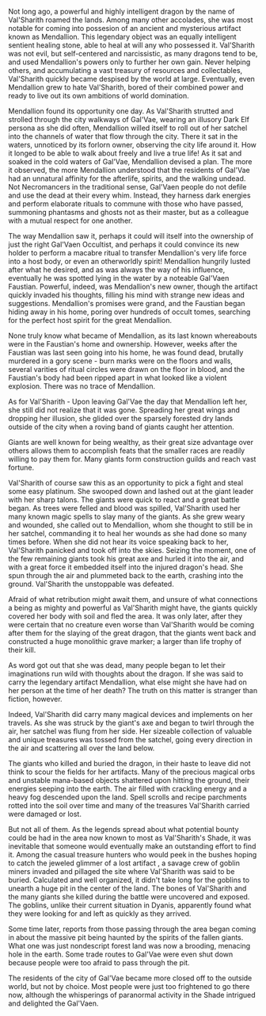 <!-- TITLE: Val'Sharith's Shade -->


Not long ago, a powerful and highly intelligent dragon by the name of Val'Sharith roamed the lands. Among many other accolades, she was most notable for coming into possesion of an ancient and mysterious artifact known as Mendallion. This legendary object was an equally intelligent sentient healing stone, able to heal at will any who possessed it. Val'Sharith was not evil, but self-centered and narcissistic, as many dragons tend to be, and used Mendallion's powers only to further her own gain. Never helping others, and accumulating a vast treasury of resources and collectables, Val'Sharith quickly became despised by the world at large. Eventually, even Mendallion grew to hate Val'Sharith, bored of their combined power and ready to live out its own ambitions of world domination.

Mendallion found its opportunity one day. As Val'Sharith strutted and strolled through the city walkways of Gal'Vae, wearing an illusory Dark Elf persona as she did often, Mendallion willed itself to roll out of her satchel into the channels of water that flow through the city. There it sat in the waters, unnoticed by its forlorn owner, observing the city life around it. How it longed to be able to walk about freely and live a true life! As it sat and soaked in the cold waters of Gal'Vae, Mendallion devised a plan. The more it observed, the more Mendallion understood that the residents of Gal'Vae had an unnatural affinity for the afterlife, spirits, and the walking undead. Not Necromancers in the traditional sense, Gal'Vaen people do not defile and use the dead at their every whim. Instead, they harness dark energies and perform elaborate rituals to commune with those who have passed, summoning phantasms and ghosts not as their master, but as a colleague with a mutual respect for one another.

The way Mendallion saw it, perhaps it could will itself into the ownership of just the right Gal'Vaen Occultist, and perhaps it could convince its new holder to perform a macabre ritual to transfer Mendallion's very life force into a host body, or even an otherworldly spirit! Mendallion hungrily lusted after what he desired, and as was always the way of his influence, eventually he was spotted lying in the water by a noteable Gal'Vaen Faustian. Powerful, indeed, was Mendallion's new owner, though the artifact quickly invaded his thoughts, filling his mind with strange new ideas and suggestions. Mendallion's promises were grand, and the Faustian began hiding away in his home, poring over hundreds of occult tomes, searching for the perfect host spirit for the great Mendallion.

None truly know what became of Mendallion, as its last known whereabouts were in the Faustian's home and ownership. However, weeks after the Faustian was last seen going into his home, he was found dead, brutally murdered in a gory scene - burn marks were on the floors and walls, several varities of ritual circles were drawn on the floor in blood, and the Faustian's body had been ripped apart in what looked like a violent explosion. There was no trace of Mendallion.


As for Val'Sharith - Upon leaving Gal'Vae the day that Mendallion left her, she still did not realize that it was gone. Spreading her great wings and dropping her illusion, she glided over the sparsely forested dry lands outside of the city when a roving band of giants caught her attention. 

Giants are well known for being wealthy, as their great size advantage over others allows them to accomplish feats that the smaller races are readily willing to pay them for. Many giants form construction guilds and reach vast fortune. 

Val'Sharith of course saw this as an opportunity to pick a fight and steal some easy platinum. She swooped down and lashed out at the giant leader with her sharp talons. The giants were quick to react and a great battle began. As trees were felled and blood was spilled, Val'Sharith used her many known magic spells to slay many of the giants. As she grew weary and wounded, she called out to Mendallion, whom she thought to still be in her satchel, commanding it to heal her wounds as she had done so many times before. When she did not hear its voice speaking back to her, Val'Sharith panicked and took off into the skies. Seizing the moment, one of the few remaining giants took his great axe and hurled it into the air, and with a great force it embedded itself into the injured dragon's head. She spun through the air and plummeted back to the earth, crashing into the ground. Val'Sharith the unstoppable was defeated.

Afraid of what retribution might await them, and unsure of what connections a being as mighty and powerful as Val'Sharith might have, the giants quickly covered her body with soil and fled the area. It was only later, after they were certain that no creature even worse than Val'Sharith would be coming after them for the slaying of the great dragon, that the giants went back and constructed a huge monolithic grave marker; a larger than life trophy of their kill.

As word got out that she was dead, many people began to let their imaginations run wild with thoughts about the dragon. If she was said to carry the legendary artifact Mendallion, what else might she have had on her person at the time of her death? The truth on this matter is stranger than fiction, however. 

Indeed, Val'Sharith did carry many magical devices and implements on her travels. As she was struck by the giant's axe and began to twirl through the air, her satchel was flung from her side. Her sizeable collection of valuable and unique treasures was tossed from the satchel, going every direction in the air and scattering all over the land below.

The giants who killed and buried the dragon, in their haste to leave did not think to scour the fields for her artifacts. Many of the precious magical orbs and unstable mana-based objects shattered upon hitting the ground, their energies seeping into the earth. The air filled with crackling energy and a heavy fog descended upon the land. Spell scrolls and recipe parchments rotted into the soil over time and many of the treasures Val'Sharith carried were damaged or lost.

But not all of them. As the legends spread about what potential bounty could be had in the area now known to most as Val'Sharith's Shade, it was inevitable that someone would eventually make an outstanding effort to find it. Among the casual treasure hunters who would peek in the bushes hoping to catch the jeweled glimmer of a lost artifact , a savage crew of goblin miners invaded and pillaged the site where Val'Sharith was said to be buried. Calculated and well organized, it didn't take long for the goblins to unearth a huge pit in the center of the land. The bones of Val'Sharith and the many giants she killed during the battle were uncovered and exposed. The goblins, unlike their current situation in Dyanis, apparently found what they were looking for and left as quickly as they arrived.

Some time later, reports from those passing through the area began coming in about the massive pit being haunted by the spirits of the fallen giants. What one was just nondescript forest land was now a brooding, menacing hole in the earth. Some trade routes to Gal'Vae were even shut down because people were too afraid to pass through the pit.

The residents of the city of Gal'Vae became more closed off to the outside world, but not by choice. Most people were just too frightened to go there now, although the whisperings of paranormal activity in the Shade intrigued and delighted the Gal'Vaen.
